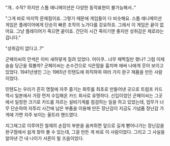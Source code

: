 "개.. 수작? 하지만 스톱 애니메이션은 다양한 동작표현이 불가능해서.."

"그게 바로 마지막 문제점이죠. 그렇기 때문에 게임들이 다 비슷해요. 스톱 애니메이션 게임은 플레이어에게 단순히 빠른 조작의 노가다를 강요하죠. 그래서 이 게임은 끝이 없어요. 그냥 플레이어가 죽으면 끝이죠. 간단히 시간 죽이기엔 좋지만 성취감은 제로라는 겁니다."

"성취감이 없다고..?"

군페이씨의 안색은 이미 새하얗게 질려 있었다. 어이쿠.. 너무 채찍질만 했나? 그럼 이제 슬슬 당근을 줘볼까? 군페이씨는 손수건으로 식은땀을 훔치며 애써 나에게 웃어 보이고 있었다. 1941년생인 그는 1965년 민텐도에 취직하여 여러 가지 완구 제품을 만든 사람이었다.

민텐도는 우리가 흔히 명절에 자주 즐기는 화투를 최초로 만들어낸 곳으로 트럼프 카드역시 일본에서 가장 먼저 수입해온 카드 회사로 유명하다. 신입이었던 군페이씨는 그곳에서 일정한 크기로 카드를 자르는 설비기계를 점검하는 일을 하고 있었는데, 업무가 너무 단순하여 자투리 시간에 남은 부품을 이용해 만든 장난감이 지금도 기념품 장난감 가게에 가면 자주 보이는 울트라 핸드였다. 

지그재그로 이루어진 철재의 손잡이 부분을 움켜쥐면 앞으로 길게 뻗어나가는 장난감을 완구점에서 쉽게 찾아 볼 수 있는데, 그걸 만든 게 바로 이 사람이었다. 그리고 그 사실을 알아낸 건 내 나이가 서른이 될 즈음이었다. 